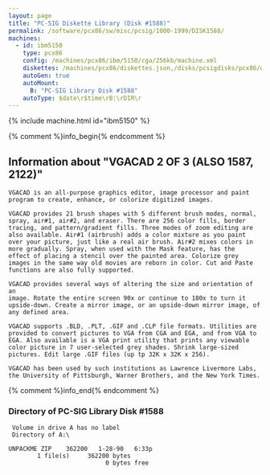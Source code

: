 ```yaml
---
layout: page
title: "PC-SIG Diskette Library (Disk #1588)"
permalink: /software/pcx86/sw/misc/pcsig/1000-1999/DISK1588/
machines:
  - id: ibm5150
    type: pcx86
    config: /machines/pcx86/ibm/5150/cga/256kb/machine.xml
    diskettes: /machines/pcx86/diskettes.json,/disks/pcsigdisks/pcx86/diskettes.json
    autoGen: true
    autoMount:
      B: "PC-SIG Library Disk #1588"
    autoType: $date\r$time\rB:\rDIR\r
---
```


{% include machine.html id="ibm5150" %}

{% comment %}info_begin{% endcomment %}

## Information about "VGACAD 2 OF 3 (ALSO 1587, 2122)"

    VGACAD is an all-purpose graphics editor, image processor and paint
    program to create, enhance, or colorize digitized images.
    
    VGACAD provides 21 brush shapes with 5 different brush modes, normal,
    spray, air#1, air#2, and eraser. There are 256 color fills, border
    tracing, and pattern/gradient fills. Three modes of zoom editing are
    also available. Air#1 (airbrush) adds a color mixture as you paint
    over your picture, just like a real air brush. Air#2 mixes colors in
    more gradually. Spray, when used with the Mask feature, has the
    effect of placing a stencil over the painted area. Colorize grey
    images in the same way old movies are reborn in color. Cut and Paste
    functions are also fully supported.
    
    VGACAD provides several ways of altering the size and orientation of an
    image. Rotate the entire screen 90x or continue to 180x to turn it
    upside-down. Create a mirror image, or an upside-down mirror image, of
    any defined area.
    
    VGACAD supports .BLD, .PLT, .GIF and .CLP file formats. Utilities are
    provided to convert pictures to VGA from CGA and EGA, and from VGA to
    EGA. Also available is a VGA print utility that prints any viewable
    color picture in 7 user-selected grey shades. Shrink large-sized
    pictures. Edit large .GIF files (up tp 32K x 32K x 256).
    
    VGACAD has been used by such institutions as Lawrence Livermore Labs,
    the University of Pittsburgh, Warner Brothers, and the New York Times.
{% comment %}info_end{% endcomment %}


### Directory of PC-SIG Library Disk #1588

     Volume in drive A has no label
     Directory of A:\

    UNPACKME ZIP    362200   1-28-90   6:33p
            1 file(s)     362200 bytes
                               0 bytes free
